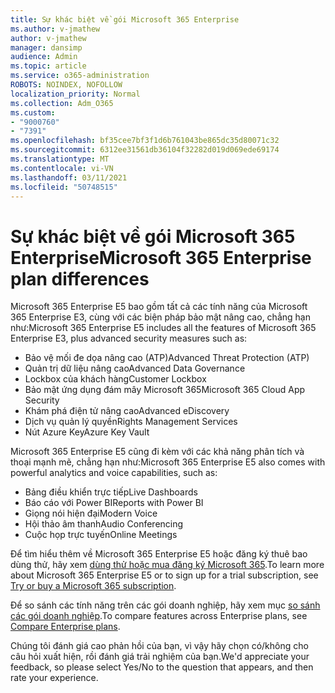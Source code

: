 ```yaml
---
title: Sự khác biệt về gói Microsoft 365 Enterprise
ms.author: v-jmathew
author: v-jmathew
manager: dansimp
audience: Admin
ms.topic: article
ms.service: o365-administration
ROBOTS: NOINDEX, NOFOLLOW
localization_priority: Normal
ms.collection: Adm_O365
ms.custom:
- "9000760"
- "7391"
ms.openlocfilehash: bf35cee7bf3f1d6b761043be865dc35d80071c32
ms.sourcegitcommit: 6312ee31561db36104f32282d019d069ede69174
ms.translationtype: MT
ms.contentlocale: vi-VN
ms.lasthandoff: 03/11/2021
ms.locfileid: "50748515"
---
```

# <a name="microsoft-365-enterprise-plan-differences"></a><span data-ttu-id="fa003-102">Sự khác biệt về gói Microsoft 365 Enterprise</span><span class="sxs-lookup"><span data-stu-id="fa003-102">Microsoft 365 Enterprise plan differences</span></span>

<span data-ttu-id="fa003-103">Microsoft 365 Enterprise E5 bao gồm tất cả các tính năng của Microsoft 365 Enterprise E3, cùng với các biện pháp bảo mật nâng cao, chẳng hạn như:</span><span class="sxs-lookup"><span data-stu-id="fa003-103">Microsoft 365 Enterprise E5 includes all the features of Microsoft 365 Enterprise E3, plus advanced security measures such as:</span></span>

- <span data-ttu-id="fa003-104">Bảo vệ mối đe dọa nâng cao (ATP)</span><span class="sxs-lookup"><span data-stu-id="fa003-104">Advanced Threat Protection (ATP)</span></span>
- <span data-ttu-id="fa003-105">Quản trị dữ liệu nâng cao</span><span class="sxs-lookup"><span data-stu-id="fa003-105">Advanced Data Governance</span></span>
- <span data-ttu-id="fa003-106">Lockbox của khách hàng</span><span class="sxs-lookup"><span data-stu-id="fa003-106">Customer Lockbox</span></span>
- <span data-ttu-id="fa003-107">Bảo mật ứng dụng đám mây Microsoft 365</span><span class="sxs-lookup"><span data-stu-id="fa003-107">Microsoft 365 Cloud App Security</span></span>
- <span data-ttu-id="fa003-108">Khám phá điện tử nâng cao</span><span class="sxs-lookup"><span data-stu-id="fa003-108">Advanced eDiscovery</span></span>
- <span data-ttu-id="fa003-109">Dịch vụ quản lý quyền</span><span class="sxs-lookup"><span data-stu-id="fa003-109">Rights Management Services</span></span>
- <span data-ttu-id="fa003-110">Nút Azure Key</span><span class="sxs-lookup"><span data-stu-id="fa003-110">Azure Key Vault</span></span>

<span data-ttu-id="fa003-111">Microsoft 365 Enterprise E5 cũng đi kèm với các khả năng phân tích và thoại mạnh mẽ, chẳng hạn như:</span><span class="sxs-lookup"><span data-stu-id="fa003-111">Microsoft 365 Enterprise E5 also comes with powerful analytics and voice capabilities, such as:</span></span>

- <span data-ttu-id="fa003-112">Bảng điều khiển trực tiếp</span><span class="sxs-lookup"><span data-stu-id="fa003-112">Live Dashboards</span></span>
- <span data-ttu-id="fa003-113">Báo cáo với Power BI</span><span class="sxs-lookup"><span data-stu-id="fa003-113">Reports with Power BI</span></span>
- <span data-ttu-id="fa003-114">Giọng nói hiện đại</span><span class="sxs-lookup"><span data-stu-id="fa003-114">Modern Voice</span></span>
- <span data-ttu-id="fa003-115">Hội thảo âm thanh</span><span class="sxs-lookup"><span data-stu-id="fa003-115">Audio Conferencing</span></span>
- <span data-ttu-id="fa003-116">Cuộc họp trực tuyến</span><span class="sxs-lookup"><span data-stu-id="fa003-116">Online Meetings</span></span>

<span data-ttu-id="fa003-117">Để tìm hiểu thêm về Microsoft 365 Enterprise E5 hoặc đăng ký thuê bao dùng thử, hãy xem [dùng thử hoặc mua đăng ký Microsoft 365](https://go.microsoft.com/fwlink/?linkid=2099673).</span><span class="sxs-lookup"><span data-stu-id="fa003-117">To learn more about Microsoft 365 Enterprise E5 or to sign up for a trial subscription, see [Try or buy a Microsoft 365 subscription](https://go.microsoft.com/fwlink/?linkid=2099673).</span></span>

<span data-ttu-id="fa003-118">Để so sánh các tính năng trên các gói doanh nghiệp, hãy xem mục [so sánh các gói doanh nghiệp](https://go.microsoft.com/fwlink/?linkid=2097200).</span><span class="sxs-lookup"><span data-stu-id="fa003-118">To compare features across Enterprise plans, see [Compare Enterprise plans](https://go.microsoft.com/fwlink/?linkid=2097200).</span></span>

<span data-ttu-id="fa003-119">Chúng tôi đánh giá cao phản hồi của bạn, vì vậy hãy chọn có/không cho câu hỏi xuất hiện, rồi đánh giá trải nghiệm của bạn.</span><span class="sxs-lookup"><span data-stu-id="fa003-119">We'd appreciate your feedback, so please select Yes/No to the question that appears, and then rate your experience.</span></span>
